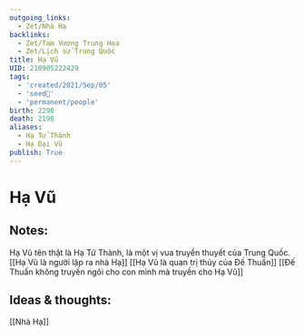 ```yaml
---
outgoing_links:
  - Zet/Nhà Hạ
backlinks:
  - Zet/Tam Vương Trung Hoa
  - Zet/Lịch sử Trung Quốc
title: Hạ Vũ
UID: 210905222429
tags:
  - 'created/2021/Sep/05'
  - 'seed🥜'
  - 'permanent/people'
birth: 2298
death: 2198
aliases:
  - Hạ Tử Thành
  - Hạ Đại Vũ
publish: True
---
```

# Hạ Vũ

## Notes:
Hạ Vũ tên thật là Hạ Tử Thành, là một vị vua truyền thuyết của Trung Quốc. 
[[Hạ Vũ là người lập ra nhà Hạ]]
[[Hạ Vũ là quan trị thủy của Đế Thuấn]]
[[Đế Thuấn không truyền ngôi cho con mình mà truyền cho Hạ Vũ]]

## Ideas & thoughts:
[[Nhà Hạ]]
